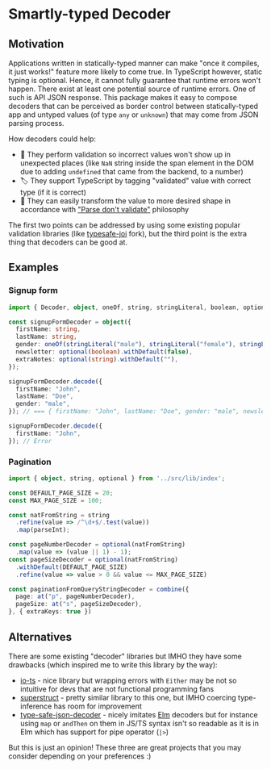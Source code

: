 # Smartly-typed Decoder

## Motivation

Applications written in statically-typed manner can make "once it compiles, it just works!" feature more likely to come true.
In TypeScript however, static typing is optional. Hence, it cannot fully guarantee that runtime errors won't happen.
There exist at least one potential source of runtime errors. One of such is API JSON response. This
package makes it easy to compose decoders that can be perceived as border control between statically-typed app and
untyped values (of type `any` or `unknown`) that may come from JSON parsing process.

How decoders could help:

* 🛂 They perform validation so incorrect values won't show up in unexpected places (like `NaN` string inside the span element in the DOM due to adding `undefined` that came from the backend, to a number)
* 🏷️ They support TypeScript by tagging "validated" value with correct type (if it is correct)
* 🔁 They can easily transform the value to more desired shape in accordance with ["Parse don't validate"](https://lexi-lambda.github.io/blog/2019/11/05/parse-don-t-validate/) philosophy

The first two points can be addressed by using some existing popular validation libraries (like [typesafe-joi](https://github.com/hjkcai/typesafe-joi) fork), but the third point
is the extra thing that decoders can be good at.

## Examples

### Signup form

```typescript
import { Decoder, object, oneOf, string, stringLiteral, boolean, optional, nullValue } from 'smartly-typed-decoder';

const signupFormDecoder = object({
  firstName: string,
  lastName: string,
  gender: oneOf(stringLiteral("male"), stringLiteral("female"), stringLiteral("other")),
  newsletter: optional(boolean).withDefault(false),
  extraNotes: optional(string).withDefault(""),
});

signupFormDecoder.decode({
  firstName: "John",
  lastName: "Doe",
  gender: "male",
}); // === { firstName: "John", lastName: "Doe", gender: "male", newsletter: false, extraNotes: "" }

signupFormDecoder.decode({
  firstName: "John",
}); // Error
```

### Pagination

```typescript
import { object, string, optional } from '../src/lib/index';

const DEFAULT_PAGE_SIZE = 20;
const MAX_PAGE_SIZE = 100;

const natFromString = string
  .refine(value => /^\d+$/.test(value))
  .map(parseInt);

const pageNumberDecoder = optional(natFromString)
  .map(value => (value || 1) - 1);
const pageSizeDecoder = optional(natFromString)
  .withDefault(DEFAULT_PAGE_SIZE)
  .refine(value => value > 0 && value <= MAX_PAGE_SIZE)

const paginationFromQueryStringDecoder = combine({
  page: at("p", pageNumberDecoder),
  pageSize: at("s", pageSizeDecoder),
}, { extraKeys: true })
```

## Alternatives

There are some existing "decoder" libraries but IMHO they have some drawbacks (which inspired me to write this library by the way):

* [io-ts](https://github.com/gcanti/io-ts) - nice library but wrapping errors with `Either` may be not so intuitive for devs that are not functional programming fans
* [superstruct](https://github.com/ianstormtaylor/superstruct) - pretty similar library to this one, but IMHO coercing type-inference has room for improvement
* [type-safe-json-decoder](https://github.com/ooesili/type-safe-json-decoder) - nicely imitates [Elm](https://elm-lang.org) decoders but for instance using `map` or `andThen` on them in JS/TS syntax isn't so readable as it is in Elm which has support for pipe operator (`|>`)

But this is just an opinion! These three are great projects that you may consider depending on your preferences :)
